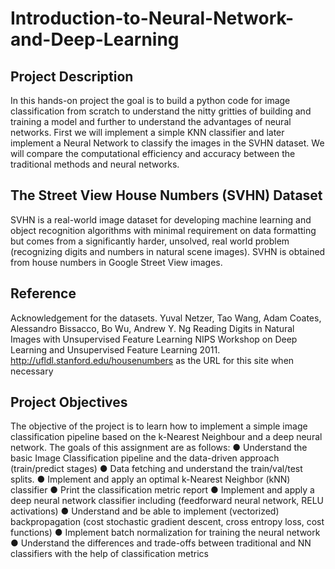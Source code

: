 # Introduction-to-Neural-Network-and-Deep-Learning

## Project Description
In this hands-on project the goal is to build a python code for image classification from scratch to understand the nitty gritties of building and training a model and further to understand the advantages of neural networks. First we will implement a simple KNN classifier and later implement a Neural Network to classify the images in the SVHN dataset. We will compare the computational efficiency and accuracy between the traditional methods and neural networks.

## The Street View House Numbers (SVHN) Dataset
SVHN is a real-world image dataset for developing machine learning and object recognition algorithms with minimal requirement on data formatting but comes from a significantly harder, unsolved, real world problem (recognizing digits and numbers in natural scene images). SVHN is obtained from house numbers in Google Street View images.

## Reference
Acknowledgement for the datasets.
Yuval Netzer, Tao Wang, Adam Coates, Alessandro Bissacco, Bo Wu, Andrew Y. Ng Reading Digits in Natural Images with Unsupervised Feature Learning NIPS Workshop on Deep Learning and Unsupervised Feature Learning 2011. 
http://ufldl.stanford.edu/housenumbers as the URL for this site when necessary

## Project Objectives
The objective of the project is to learn how to implement a simple image classification pipeline based on the k-Nearest Neighbour and a deep neural network. The goals of this assignment are as follows:
● Understand the basic Image Classification pipeline and the data-driven approach (train/predict stages)
● Data fetching and understand the train/val/test splits.
● Implement and apply an optimal k-Nearest Neighbor (kNN) classifier 
● Print the classification metric report 
● Implement and apply a deep neural network classifier including (feedforward neural network, RELU activations) 
● Understand and be able to implement (vectorized) backpropagation (cost stochastic gradient descent, cross entropy loss, cost functions) 
● Implement batch normalization for training the neural network 
● Understand the differences and trade-offs between traditional and NN classifiers with the help of classification metrics
